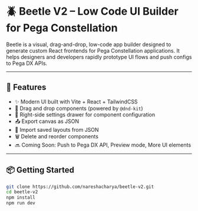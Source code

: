 # 🪲 Beetle V2 – Low Code UI Builder for Pega Constellation

Beetle is a visual, drag-and-drop, low-code app builder designed to generate custom React frontends for Pega Constellation applications. It helps designers and developers rapidly prototype UI flows and push configs to Pega DX APIs.

---

## 🚀 Features

- ✨ Modern UI built with Vite + React + TailwindCSS
- 🧲 Drag and drop components (powered by `@dnd-kit`)
- 🎨 Right-side settings drawer for component configuration
- 📤 Export canvas as JSON
- 📂 Import saved layouts from JSON
- 🗑 Delete and reorder components
- 🔜 Coming Soon: Push to Pega DX API, Preview mode, More UI elements

---

## 📦 Getting Started

```bash
git clone https://github.com/nareshacharya/beetle-v2.git
cd beetle-v2
npm install
npm run dev

